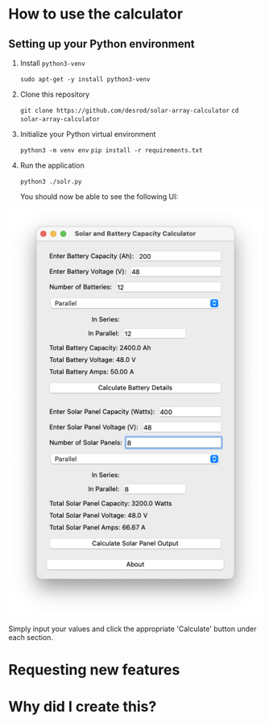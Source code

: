 # How to use the calculator

## Setting up your Python environment

1. Install `python3-venv`

   `sudo apt-get -y install python3-venv`

2. Clone this repository 

   `git clone https://github.com/desrod/solar-array-calculator`
   `cd solar-array-calculator`

3. Initialize your Python virtual environment

   `python3 -m venv env`
   `pip install -r requirements.txt`

4. Run the application

   `python3 ./solr.py`

   You should now be able to see the following UI:

![Solar Array Calculator](solcalc.png "Solar Deployment Calculator")

   Simply input your values and click the appropriate 'Calculate' button under each section. 

# Requesting new features

# Why did I create this? 


